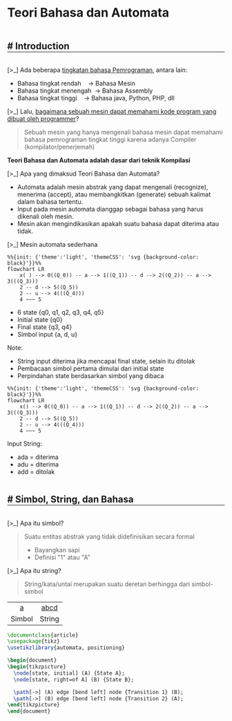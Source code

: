 <h1 style="font-size: 28px"> Teori Bahasa dan Automata </h1>

<h2 style="border-bottom: 2px solid grey; display: inline-block; width: 100%"># Introduction</h2>

[>\_] Ada beberapa <u>tingkatan bahasa Pemrograman</u>, antara lain:
- Bahasa tingkat rendah &nbsp;&nbsp;  -> Bahasa Mesin
- Bahasa tingkat menengah &nbsp;-> Bahasa Assembly
- Bahasa tingkat tinggi &nbsp;&nbsp; -> Bahasa java, Python, PHP, dll

[>\_] Lalu, <u>bagaimana sebuah mesin dapat memahami kode program yang dibuat oleh programmer</u>?

>	Sebuah mesin yang hanya mengenali bahasa mesin dapat memahami bahasa pemrograman tingkat tinggi karena adanya Compiler (kompilator/penerjemah)

<b>Teori Bahasa dan Automata adalah dasar dari teknik Kompilasi</b>

[>_] Apa yang dimaksud Teori Bahasa dan Automata?
- Automata adalah mesin abstrak yang dapat mengenali (recognize), menerima (accept), atau membangkitkan  (generate) sebuah kalimat dalam bahasa tertentu.
- Input pada mesin automata dianggap sebagai bahasa yang harus dikenali oleh mesin.
- Mesin akan mengindikasikan apakah suatu bahasa dapat diterima atau tidak.

[>\_] Mesin automata sederhana
```mermaid
%%{init: {'theme':'light', 'themeCSS': 'svg {background-color: black}'}}%%
flowchart LR
	x( ) --> 0((Q_0)) -- a --> 1((Q_1)) -- d --> 2((Q_2)) -- a --> 3(((Q_3)))
	2 -- d --> 5((Q_5))
	2 -- u --> 4(((Q_4)))
	4 ~~~ 5
```
- 6 state {q0, q1, q2, q3, q4, q5}
- Initial state {q0}
- Final state {q3, q4}
- Simbol input {a, d, u}

Note:
- String input diterima jika mencapai final state, selain itu ditolak
- Pembacaan simbol pertama dimulai dari initial state
- Perpindahan state berdasarkan simbol yang dibaca

```mermaid
%%{init: {'theme':'light', 'themeCSS': 'svg {background-color: black}'}}%%
flowchart LR
	x() --> 0((Q_0)) -- a --> 1((Q_1)) -- d --> 2((Q_2)) -- a --> 3(((Q_3)))
	2 -- d --> 5((Q_5))
	2 -- u --> 4(((Q_4)))
	4 ~~~ 5
```
Input String:
- ada = diterima
- adu = diterima
- add = ditolak

<h2 style="border-bottom: 2px solid grey; display: inline-block; width: 100%"># Simbol, String, dan Bahasa</h2>

[>\_] Apa itu simbol?

>	Suatu entitas abstrak yang tidak didefinisikan secara formal
>	- Bayangkan sapi
>	- Definisi "1" atau "A"

[>\_] Apa itu string?
>	String/kata/untai merupakan suatu deretan berhingga dari simbol-simbol

<center>
<table>
<tr>
	<td><center><u>a</u></center></td>
	<td><center><u>abcd</u></center></td>
</tr>
<tr>
	<td>Simbol</td>
	<td>String</td>
</tr>
</table>
</center>

```latex
\documentclass{article}
\usepackage{tikz}
\usetikzlibrary{automata, positioning}

\begin{document}
\begin{tikzpicture}
  \node[state, initial] (A) {State A};
  \node[state, right=of A] (B) {State B};

  \path[->] (A) edge [bend left] node {Transition 1} (B);
  \path[->] (B) edge [bend left] node {Transition 2} (A);
\end{tikzpicture}
\end{document}
```
